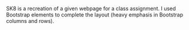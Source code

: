 SK8 is a recreation of a given webpage for a class assignment. I used Bootstrap elements to complete the layout (heavy emphasis in Bootstrap columns and rows).
